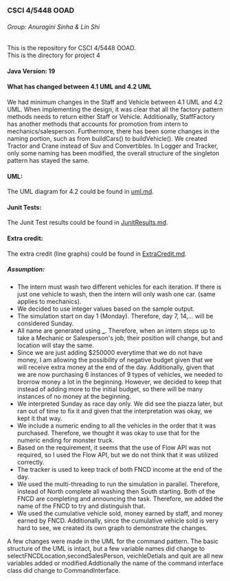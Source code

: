### CSCI 4/5448 OOAD
###### Group: Anuragini Sinha & Lin Shi
This is the repository for CSCI 4/5448 OOAD. <br>
This is the directory for project 4

#### Java Version: 19


#### What has changed between 4.1 UML and 4.2 UML
We had minimum changes in the Staff and Vehicle between 4.1 UML and 4.2 UML. When implementing the design, it was clear that all the factory pattern methods needs to return either Staff or Vehicle. Additionally, StaffFactory has another methods that accounts for promotion from intern to mechanics/salesperson. 
Furthermore, there has been some changes in the naming portion, such as from buildCars() to buildVehicle(). We created Tractor and Crane instead of Suv and Convertibles. In Logger and Tracker, only some naming has been modified, the overall structure of the singleton pattern has stayed the same.  

#### UML: 
The UML diagram for 4.2 could be found in [uml.md](uml.md). 

#### Junit Tests:
The Junit Test results could be found in [JunitResults.md](JUnitResults.md). 

#### Extra credit:
The extra credit (line graphs) could be found in [ExtraCredit.md](ExtraCredit.md). 

##### Assumption:
* The intern must wash two different vehicles for each iteration. If there is just one vehicle to wash, then the intern will only wash one car. (same applies to mechanics).
* We decided to use integer values based on the sample output.
* The simulation start on day 1 (Monday). Therefore, day 7, 14,... will be considered Sunday.
* All name are generated using **<location><position>_<unique id>**. Therefore, when an intern steps up to take a Mechanic or Salesperson's job, their position will change, but <unique id> and location will stay the same.
* Since we are just adding $250000 everytime that we do not have money, I am allowing the possibility of negative budget given that we will receive extra money at the end of the day. Additionally, given that we are now purchasing 6 instances of 9 types of vehicles, we needed to brorrow money a lot in the beginning. However, we decided to keep that instead of adding more to the initial budget, so there will be many instances of no money at the beginning. 
* We interpreted Sunday as race day only. We did see the piazza later, but ran out of time to fix it and given that the interpretation was okay, we kept it that way. 
* We include a numeric ending to all the vehicles in the order that it was purchased. Therefore, we thought it was okay to use that for the numeric ending for monster truck. 
* Based on the requirement, it seems that the use of Flow API was not required, so I used the Flow API, but we do not think that it was utilized correctly. 
* The tracker is used to keep track of both FNCD income at the end of the day. 
* We used the multi-threading to run the simulation in parallel. Therefore, instead of North complete all washing then South starting. Both of the FNCD are completing and announcing the task. Therefore, we added the name of the FNCD to try and distinguish that. 
* We used the cumulative vehicle sold, money earned by staff, and money earned by FNCD. Additionally, since the cumulative vehicle sold is very hard to see, we created its own graph to demonstrate the changes. 

A few changes were made in the UML for the command pattern. The basic structure of the UML is intact, but a few variable names did change to selectFNCDLocation,secondSalesPerson, veichleDetials and quit are all new variables added or modified.Addtionally the name of the command interface class did change to CommandInterface.